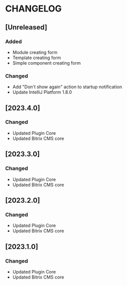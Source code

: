 # CHANGELOG

## [Unreleased]

### Added

- Module creating form
- Template creating form
- Simple component creating form

### Changed

- Add "Don't show again" action to startup notification
- Update IntelliJ Platform 1.8.0

## [2023.4.0]

### Changed

- Updated Plugin Core
- Updated Bitrix CMS core

## [2023.3.0]

### Changed

- Updated Plugin Core
- Updated Bitrix CMS core

## [2023.2.0]

### Changed

- Updated Plugin Core
- Updated Bitrix CMS core

## [2023.1.0]

### Changed

- Updated Plugin Core
- Updated Bitrix CMS core